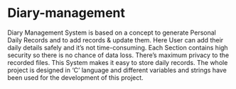 # Diary-management
Diary Management System is based on a concept to generate Personal Daily Records and to add records & update them. Here User can add their daily details safely and it’s not time-consuming. Each Section contains high security so there is no chance of data loss. There’s maximum privacy to the recorded files. This System makes it easy to store daily records. The whole project is designed in ‘C’ language and different variables and strings have been used for the development of this project.
